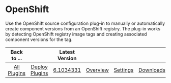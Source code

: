 
OpenShift
=========

Use the OpenShift source configuration plug-in to manually or automatically create component versions from an OpenShift registry. The plug-in works by detecting OpenShift registry image tags and creating associated component versions for the tag.


|Back to ...||Latest Version||||
| :---: | :---: | :---: | :---: | :---: | :---: |
|[All Plugins](../../index.md)|[Deploy Plugins](../README.md)|[6.1034331](https://raw.githubusercontent.com/UrbanCode/IBM-UCD-PLUGINS/main/files/OpenShiftSourceConfig/OpenShiftSourceConfig-6.1034331.zip)|[Overview](overview.md)|[Settings](settings.md)|[Downloads](downloads.md)|
